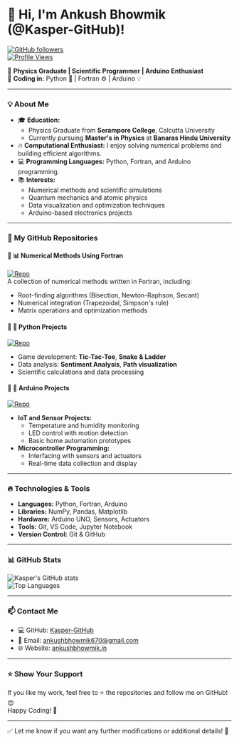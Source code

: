 # 👋 **Hi, I'm Ankush Bhowmik (@Kasper-GitHub)!**  

[![GitHub followers](https://img.shields.io/github/followers/Kasper-GitHub?label=Follow&style=social)](https://github.com/Kasper-GitHub)  
[![Profile Views](https://komarev.com/ghpvc/?username=Kasper-GitHub&color=blue&label=Profile+Views)](https://github.com/Kasper-GitHub)  

🚀 **Physics Graduate | Scientific Programmer | Arduino Enthusiast**  
🔧 **Coding in:** Python 🐍 | Fortran ⚙️ | Arduino 💡  

---

### 💡 **About Me**
- 🎓 **Education:**  
  - Physics Graduate from **Serampore College**, Calcutta University  
  - Currently pursuing **Master's in Physics** at **Banaras Hindu University**  
- 🔥 **Computational Enthusiast:** I enjoy solving numerical problems and building efficient algorithms.  
- 💻 **Programming Languages:** Python, Fortran, and Arduino programming.  
- 📚 **Interests:**  
  - Numerical methods and scientific simulations  
  - Quantum mechanics and atomic physics  
  - Data visualization and optimization techniques  
  - Arduino-based electronics projects  

---

### 📁 **My GitHub Repositories**

#### 🚀 **📊 Numerical Methods Using Fortran**
[![Repo](https://img.shields.io/badge/Repo-Numerical--Methods--Using--Fortran-blue?style=for-the-badge&logo=github)](https://github.com/Kasper-GitHub/Numerical-Methods_using_Fortran)  
A collection of numerical methods written in Fortran, including:  
- Root-finding algorithms (Bisection, Newton-Raphson, Secant)  
- Numerical integration (Trapezoidal, Simpson's rule)  
- Matrix operations and optimization methods  

#### 🐍 **🎯 Python Projects**
[![Repo](https://img.shields.io/badge/Repo-Python--Projects-blue?style=for-the-badge&logo=python)](https://github.com/Kasper-GitHub)  
- Game development: **Tic-Tac-Toe**, **Snake & Ladder**  
- Data analysis: **Sentiment Analysis**, **Path visualization**  
- Scientific calculations and data processing  

#### 🔌 **🔧 Arduino Projects**
[![Repo](https://img.shields.io/badge/Repo-Arduino--Projects-green?style=for-the-badge&logo=arduino)](https://github.com/Kasper-GitHub)  
- **IoT and Sensor Projects:**  
  - Temperature and humidity monitoring  
  - LED control with motion detection  
  - Basic home automation prototypes  
- **Microcontroller Programming:**  
  - Interfacing with sensors and actuators  
  - Real-time data collection and display  

---

### 🔥 **Technologies & Tools**
- **Languages:** Python, Fortran, Arduino  
- **Libraries:** NumPy, Pandas, Matplotlib  
- **Hardware:** Arduino UNO, Sensors, Actuators  
- **Tools:** Git, VS Code, Jupyter Notebook  
- **Version Control:** Git & GitHub  

---

### 📊 **GitHub Stats**

![Kasper's GitHub stats](https://github-readme-stats.vercel.app/api?username=Kasper-GitHub&show_icons=true&theme=radical)  
![Top Languages](https://github-readme-stats.vercel.app/api/top-langs/?username=Kasper-GitHub&layout=compact&theme=radical)  

---

### 📫 **Contact Me**
- 💻 GitHub: [Kasper-GitHub](https://github.com/Kasper-GitHub)  
- 📧 Email: ankushbhowmik670@gmail.com  
- 🌐 Website: [ankushbhowmik.in](https://ankushbhowmik.in/)

---

### ⭐ **Show Your Support**
If you like my work, feel free to ⭐ the repositories and follow me on GitHub! 😊  
Happy Coding! 🚀

---

✅ Let me know if you want any further modifications or additional details! 🎯

<!---
Kasper-GitHub/Kasper-GitHub is a ✨ special ✨ repository because its `README.md` (this file) appears on your GitHub profile.
You can click the Preview link to take a look at your changes.
--->
